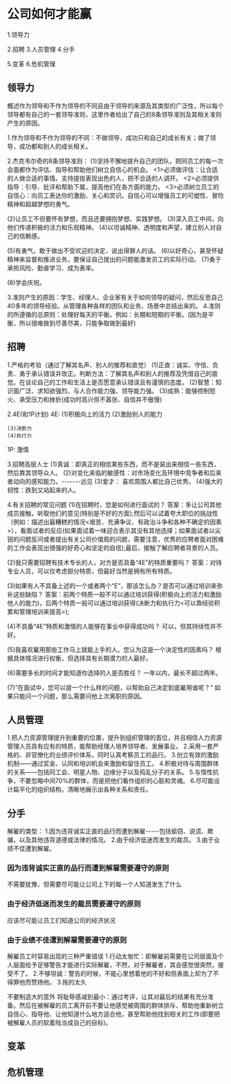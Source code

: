 # 公司如何才能赢
1.领导力

2.招聘
3.人员管理
4.分手

5.变革
6.危机管理

## 领导力
概述作为领导和不作为领导的不同且由于领导的来源及其类型的广泛性，所以每个领导都有自己的一套领导准则，这里作者给出了自己的8条领导准则及其相关准则产生的原因。

1.作为领导和不作为领导的不同：不做领导，成功只和自己的成长有关；做了领导，成功都和别人的成长相关。

2.杰克韦尔奇的8条领导准则：
  (1)坚持不懈地提升自己的团队，把同员工的每一次会面都作为评估、指导和帮助他们树立自信心的机会。
    <1>必须做评估：让合适的人做合适的事情。支持提拔表现出色的人，把不合适的人调开。
    <2>必须提供指导：引导、批评和帮助下属，提高他们在各方面的能力。
    <3>必须树立员工的自信心：向员工表达你的激励、关心和赏识。自信心可以增强员工的可塑性、冒险精神和超越梦想的勇气。

  (2)让员工不但要怀有梦想，而且还要拥抱梦想、实践梦想。
  (3)深入员工中间，向他们传递积极的活力和乐观精神。
  (4)以坦诚精神、透明度和声望，建立别人对自己的信赖感。

  (5)有勇气，敢于做出不受欢迎的决定、说出得罪人的话。
  (6)以好奇心，甚至怀疑精神来监督和推进业务，要保证自己提出的问题能激发员工的实际行动。
  (7)勇于承担风险、勤奋学习、成为表率。

  (8)学会庆祝。

3.准则产生的原因：学生、经理人、企业家有关于如何领导的疑问，然后反思自己40多年的领导经验。从管理各种各样的团队和业务、场景中总结出来的。
4.准则的所遵循的总原则：处理好每天的平衡。例如：长期和短期的平衡。(因为是平衡，所以很难做到尽善尽美，只能争取做到最好)

## 招聘
1.严格的考验（通过了解其名声、别人的推荐和直觉）
  (1)正直：诚实、守信、负责、勇于承认错误并改正。判断方法：了解其名声和别人的推荐及凭借自己的直觉。在谈论自己的工作和生活上是否愿意承认错误且有谨慎的态度。
  (2)智慧：知识面广泛、求知欲强烈、与人合作能力强、领导能力强。
  (3)成熟：能够控制怒火、承受压力和挫折(成功时高兴但不嚣张、自信并不傲慢)

2.4E(和1P计划)
  4E:
    (1)积极向上的活力
    (2)激励别人的能力

    (3)决断力
    (4)执行力

  1P: 激情

3.招聘高层人士
  (1)真诚：即真正的相信某些东西，而不是装出来相信一些东西，然后靠其领导众人。
  (2)对变化来临的敏感性：对市场变化及环境中竞争者和后来者动向的感知能力。-------远见
  (3)爱才： 喜欢周围人都比自己优秀。
  (4)强大的韧性：跌到又站起来的人。

4.有关招聘的常见问题
(1)在招聘时，您是如何进行面试的？
  答案：多让公司其他成员接触，听取他们的意见(特别是不好的方面);然后可以试着夸大职位的挑战性（例如：描述出最糟糕的情况<艰苦、充满争议、有政治斗争和各种不确定的因素>），看面试者的反应(如果面试着一味迎合表示其没有其他选择；如果面试者以尖锐的问题反问或者提出有关公司价值观的问题，需要注意，优秀的应聘者面对困难的工作会表现出很强的好奇心和坚定的自信);最后，接触了解应聘者背景的人员。

(2)我只需要招聘有技术专长的人，对方是否具备“4E”的特质重要吗？
   答案：对待专业人员，可以仅考虑部分特质，但最好当然是拥有所有特质。

(3)如果有人不具备上述的一个或者两个“E”，那该怎么办？是否可以通过培训来弥补这些缺陷？
  答案：前两个特质一般不可以通过培训获得(积极向上的活力和激励他人的能力)，后两个特质一般可以通过培训获得(决断力和执行力<可以靠经验积累和管理培训来提高>);
  
(4)不具备“4E”特质和激情的人能够在事业中获得成功吗？
  可以，但其持续性并不好。

(5)我喜欢雇用那些工作马上就能上手的人。您认为这是一个决定性的因素吗？
  根据具体情况进行权衡，但选择具有长期潜力的人最好。

(6)需要多长的时间才能知道你选择的人是否胜任？
  一年以内，最长不超过两年。

(7)“在面试中，您可以提一个什么样的问题，以帮助自己决定到底雇用谁呢？”
  如果只能问一个问题，那么需要问他上次离职的原因。

## 人员管理
1.把人力资源管理提升到重要的位置，提升到组织管理的首位，并且相信人力资源管理人员具有应有的特质，能帮助经理人培养领导者、发展事业。
2.采用一套严格的、非官僚化的业绩评价体系，同时认真考察员工的品行。
3.创立有效的激励机制——通过奖金、认同和培训机会来激励和留住员工。
4.积极对待与周围群体的关系——包括同工会、明星人物、边缘分子以及捣乱分子的关系。
5.与惰性抗争，不要忽略中间70%的群体，而是把他们看作组织的心脏和灵魂。
6.尽可能设计扁平化的组织结构，清晰地展示出各种关系和责任。

## 分手
解雇的类型：
1.因为违背诚实正直的品行而遭到解雇-----包括偷窃、说谎、欺骗，以及其他违背道德或法律的情况。
2.由于经济低迷而发生的裁员。
3.由于业绩不佳遭到解雇。

###  因为违背诚实正直的品行而遭到解雇需要遵守的原则
不需要犹豫，但需要尽可能让公司上下的每一个人知道发生了什么
### 由于经济低迷而发生的裁员需要遵守的原则
应该尽可能让员工们知道公司的经济状况

### 由于业绩不佳遭到解雇需要遵守的原则
解雇员工时容易出现的三种严重错误
1.行动太匆忙：即解雇前需要在公司层面及个人层面给予足够警告才能进行实际解雇，不然，对于解雇者，其会感觉很突然，接受不了。
2.不够坦诚：警告的时候，不能心里想着他的不好和但表面上却为了不得罪他而赞扬他。
3.拖的太久

不要制造大的意外
将耻辱感减到最小：通过考评，让其对最后的结果有充分准备。然后在被解雇的员工离开前不要让他感觉被周围的群体排斥、帮助他重新树立自信心、指导他、让他知道什么地方适合他，甚至帮助他找到相关的工作(即要把被解雇人员的软着陆当成自己的目标)。


## 变革

## 危机管理

